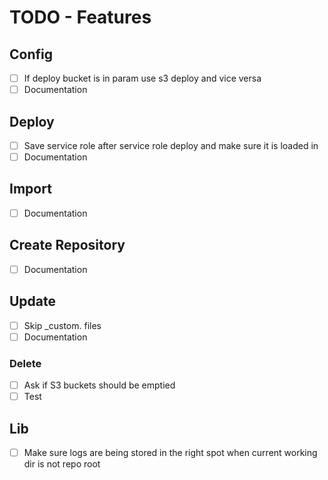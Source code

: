 # TODO - Features

## Config

- [ ] If deploy bucket is in param use s3 deploy and vice versa
- [ ] Documentation

## Deploy

- [ ] Save service role after service role deploy and make sure it is loaded in
- [ ] Documentation

## Import

- [ ] Documentation

## Create Repository

- [ ] Documentation

## Update

- [ ] Skip _custom. files
- [ ] Documentation

### Delete

- [ ] Ask if S3 buckets should be emptied
- [ ] Test

## Lib

- [ ] Make sure logs are being stored in the right spot when current working dir is not repo root
